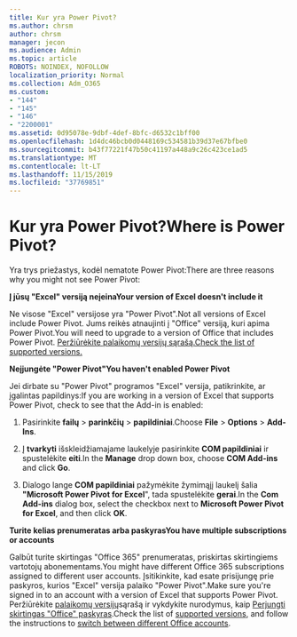 ```yaml
---
title: Kur yra Power Pivot?
ms.author: chrsm
author: chrsm
manager: jecon
ms.audience: Admin
ms.topic: article
ROBOTS: NOINDEX, NOFOLLOW
localization_priority: Normal
ms.collection: Adm_O365
ms.custom:
- "144"
- "145"
- "146"
- "2200001"
ms.assetid: 0d95078e-9dbf-4def-8bfc-d6532c1bff00
ms.openlocfilehash: 1d4dc46bcb0d0448169c534581b39d37e67bfbe0
ms.sourcegitcommit: b43f77221f47b50c41197a448a9c26c423ce1ad5
ms.translationtype: MT
ms.contentlocale: lt-LT
ms.lasthandoff: 11/15/2019
ms.locfileid: "37769851"
---
```

# <a name="where-is-power-pivot"></a><span data-ttu-id="973d7-102">Kur yra Power Pivot?</span><span class="sxs-lookup"><span data-stu-id="973d7-102">Where is Power Pivot?</span></span>

<span data-ttu-id="973d7-103">Yra trys priežastys, kodėl nematote Power Pivot:</span><span class="sxs-lookup"><span data-stu-id="973d7-103">There are three reasons why you might not see Power Pivot:</span></span>
  
<span data-ttu-id="973d7-104">**Į jūsų "Excel" versiją neįeina**</span><span class="sxs-lookup"><span data-stu-id="973d7-104">**Your version of Excel doesn't include it**</span></span>
  
<span data-ttu-id="973d7-105">Ne visose "Excel" versijose yra "Power Pivot".</span><span class="sxs-lookup"><span data-stu-id="973d7-105">Not all versions of Excel include Power Pivot.</span></span> <span data-ttu-id="973d7-106">Jums reikės atnaujinti į "Office" versiją, kuri apima Power Pivot.</span><span class="sxs-lookup"><span data-stu-id="973d7-106">You will need to upgrade to a version of Office that includes Power Pivot.</span></span> [<span data-ttu-id="973d7-107">Peržiūrėkite palaikomų versijų sąrašą.</span><span class="sxs-lookup"><span data-stu-id="973d7-107">Check the list of supported versions.</span></span>](https://support.office.com/article/aa64e217-4b6e-410b-8337-20b87e1c2a4b.aspx)
  
<span data-ttu-id="973d7-108">**Neįjungėte "Power Pivot"**</span><span class="sxs-lookup"><span data-stu-id="973d7-108">**You haven't enabled Power Pivot**</span></span>
  
<span data-ttu-id="973d7-109">Jei dirbate su "Power Pivot" programos "Excel" versija, patikrinkite, ar įgalintas papildinys:</span><span class="sxs-lookup"><span data-stu-id="973d7-109">If you are working in a version of Excel that supports Power Pivot, check to see that the Add-in is enabled:</span></span>
  
1. <span data-ttu-id="973d7-110">Pasirinkite **failų** \> **parinkčių** \> **papildiniai**.</span><span class="sxs-lookup"><span data-stu-id="973d7-110">Choose **File** \> **Options** \> **Add-Ins**.</span></span>

2. <span data-ttu-id="973d7-111">Į **tvarkyti** išskleidžiamajame laukelyje pasirinkite **COM papildiniai** ir spustelėkite **eiti**.</span><span class="sxs-lookup"><span data-stu-id="973d7-111">In the **Manage** drop down box, choose **COM Add-ins** and click **Go**.</span></span>

3. <span data-ttu-id="973d7-112">Dialogo lange **COM papildiniai** pažymėkite žymimąjį laukelį šalia **"Microsoft Power Pivot for Excel**", tada spustelėkite **gerai**.</span><span class="sxs-lookup"><span data-stu-id="973d7-112">In the **Com Add-ins** dialog box, select the checkbox next to **Microsoft Power Pivot for Excel**, and then click **OK**.</span></span>

<span data-ttu-id="973d7-113">**Turite kelias prenumeratas arba paskyras**</span><span class="sxs-lookup"><span data-stu-id="973d7-113">**You have multiple subscriptions or accounts**</span></span>
  
<span data-ttu-id="973d7-114">Galbūt turite skirtingas "Office 365" prenumeratas, priskirtas skirtingiems vartotojų abonementams.</span><span class="sxs-lookup"><span data-stu-id="973d7-114">You might have different Office 365 subscriptions assigned to different user accounts.</span></span> <span data-ttu-id="973d7-115">Įsitikinkite, kad esate prisijungę prie paskyros, kurios "Excel" versija palaiko "Power Pivot".</span><span class="sxs-lookup"><span data-stu-id="973d7-115">Make sure you're signed in to an account with a version of Excel that supports Power Pivot.</span></span> <span data-ttu-id="973d7-116">Peržiūrėkite [palaikomų versijų](https://support.office.com/article/aa64e217-4b6e-410b-8337-20b87e1c2a4b.aspx)sąrašą ir vykdykite nurodymus, kaip [Perjungti skirtingas "Office" paskyras](https://support.office.com/article/b9582171-fd1f-4284-9846-bdd72bb28426.aspx#BKMK_WebSwitchAccounts).</span><span class="sxs-lookup"><span data-stu-id="973d7-116">Check the list of [supported versions](https://support.office.com/article/aa64e217-4b6e-410b-8337-20b87e1c2a4b.aspx), and follow the instructions to [switch between different Office accounts](https://support.office.com/article/b9582171-fd1f-4284-9846-bdd72bb28426.aspx#BKMK_WebSwitchAccounts).</span></span>
